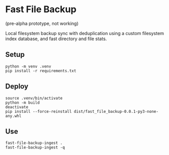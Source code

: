 # Fast File Backup

(pre-alpha prototype, not working)

Local filesystem backup sync with deduplication using a custom filesystem index database,
and fast directory and file stats.

## Setup

    python -m venv .venv
    pip install -r requirements.txt

## Deploy

    source .venv/bin/activate
    python -m build
    deactivate
    pip install --force-reinstall dist/fast_file_backup-0.0.1-py3-none-any.whl

## Use

    fast-file-backup-ingest .
    fast-file-backup-ingest -q
